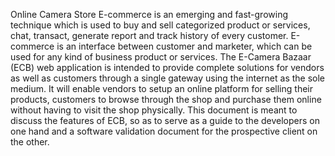 Online Camera Store
E-commerce is an emerging and fast-growing technique which is used to buy and sell categorized
product or services, chat, transact, generate report and track history of every customer.
E-commerce is an interface between customer and marketer, which can be used for any kind of business
product or services.
The E-Camera Bazaar (ECB) web application is intended to provide complete solutions for vendors as
well as customers through a single gateway using the internet as the sole medium. It will enable vendors
to setup an online platform for selling their products, customers to browse through the shop and
purchase them online without having to visit the shop physically.
This document is meant to discuss the features of ECB, so as to serve as a guide to the developers on
one hand and a software validation document for the prospective client on the other.
